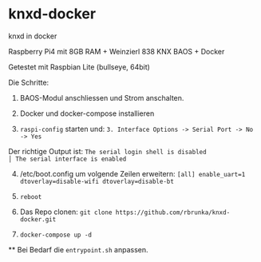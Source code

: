 # knxd-docker
knxd in docker

Raspberry Pi4 mit 8GB RAM + Weinzierl 838 KNX BAOS + Docker

Getestet mit Raspbian Lite (bullseye, 64bit)

Die Schritte:
1. BAOS-Modul anschliessen und Strom anschalten.

2. Docker und docker-compose installieren

3. `raspi-config` starten und:
`3. Interface Options -> Serial Port -> No -> Yes`

Der richtige Output ist:
`The serial login shell is disabled                       │
The serial interface is enabled`

4. /etc/boot.config um volgende Zeilen erweitern:
`[all]
enable_uart=1
dtoverlay=disable-wifi
dtoverlay=disable-bt`

5. `reboot`

4. Das Repo clonen: `git clone https://github.com/rbrunka/knxd-docker.git`

7. `docker-compose up -d`

**
Bei Bedarf die `entrypoint.sh` anpassen.
